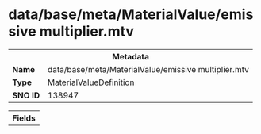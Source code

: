 <h1>data/base/meta/MaterialValue/emissive multiplier.mtv</h1><table><tr><th colspan="100%">Metadata</th></tr><tr><td><b>Name</b></td><td>data/base/meta/MaterialValue/emissive multiplier.mtv</td></tr><tr><td><b>Type</b></td><td>MaterialValueDefinition</td></tr><tr><td><b>SNO ID</b></td><td>138947</td></tr></table>

<table><tr><th colspan="100%">Fields</th></tr></table>


